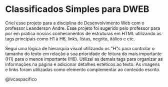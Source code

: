# Classificados Simples para DWEB

Criei esse projeto para a disciplina de Desenvolvimento Web com o professor Leanderson Andre. Esse projeto foi sugerido pelo professor para por em prática nossos conhecimentos de estruturas em HTML utilizando as tags principais como H1 à H6, links, listas, negrito, itálico e etc.

Segui uma lógica de hierarquia visual utilizando os "H"s para controlar o tamanho do texto em relação a sua prioridade de leitura do mais importante (H1) para o menos importante (H6). Utilizei as demais tags para organizar as informações na página e adicionar detalhes estéticos ao texto. As imagens e links foram utilizadas como elemento complementar ao conteúdo escrito.

@lvcaspacifico
